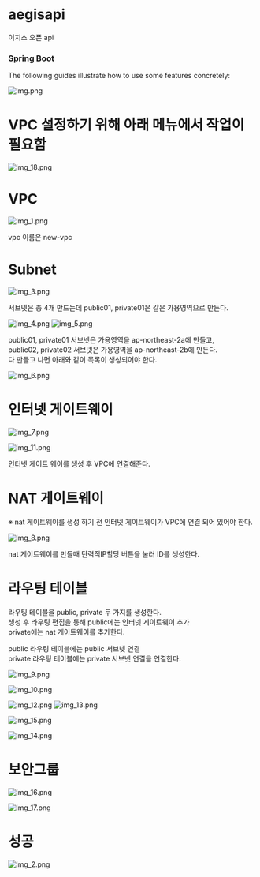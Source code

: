 # aegisapi
이지스 오픈 api

### Spring Boot
The following guides illustrate how to use some features concretely:

![img.png](images/img.png)

# VPC 설정하기 위해 아래 메뉴에서 작업이 필요함

![img_18.png](images/img_18.png)

# VPC

![img_1.png](images/img_1.png)

vpc 이름은 new-vpc

# Subnet

![img_3.png](images/img_3.png)

서브넷은 총 4개 만드는데 public01, private01은
같은 가용영역으로 만든다.

![img_4.png](images/img_4.png)
![img_5.png](images/img_5.png)

public01, private01 서브넷은 가용영역을 ap-northeast-2a에 만들고,\
public02, private02 서브넷은 가용영역을 ap-northeast-2b에 만든다.\
다 만들고 나면 아래와 같이 목록이 생성되어야 한다.

![img_6.png](images/img_6.png)


# 인터넷 게이트웨이

![img_7.png](images/img_7.png)

![img_11.png](images/img_11.png)

인터넷 게이트 웨이를 생성 후 VPC에 연결해준다.

# NAT 게이트웨이
※ nat 게이트웨이를 생성 하기 전 인터넷 게이트웨이가 VPC에 연결 되어 있어야 한다.

![img_8.png](images/img_8.png)

nat 게이트웨이를 만들때 탄력적IP할당 버튼을 눌러 ID를 생성한다.

# 라우팅 테이블

라우팅 테이블을 public, private 두 가지를 생성한다. \
생성 후 라우팅 편집을 통해 public에는 인터넷 게이트웨이 추가 \
private에는 nat 게이트웨이를 추가한다. 

public 라우팅 테이블에는 public 서브넷 연결 \
private 라우팅 테이블에는 private 서브넷 연결을 연결한다.

![img_9.png](images/img_9.png)

![img_10.png](images/img_10.png)

![img_12.png](images/img_12.png)
![img_13.png](images/img_13.png)

![img_15.png](images/img_15.png)

![img_14.png](images/img_14.png)


# 보안그룹

![img_16.png](images/img_16.png)

![img_17.png](images/img_17.png)

# 성공
![img_2.png](images/img_2.png)

